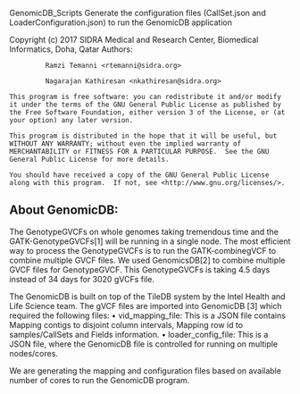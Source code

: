 GenomicDB_Scripts
Generate the configuration files (CallSet.json and LoaderConfiguration.json) to run the GenomicDB application


 Copyright (c) 2017 SIDRA Medical and Research Center, Biomedical Informatics, Doha, Qatar
 Authors:
             
             Ramzi Temanni <rtemanni@sidra.org>
             
             Nagarajan Kathiresan <nkathiresan@sidra.org>

    This program is free software: you can redistribute it and/or modify it under the terms of the GNU General Public License as published by
    the Free Software Foundation, either version 3 of the License, or (at your option) any later version.

    This program is distributed in the hope that it will be useful, but WITHOUT ANY WARRANTY; without even the implied warranty of
    MERCHANTABILITY or FITNESS FOR A PARTICULAR PURPOSE.  See the GNU General Public License for more details.

    You should have received a copy of the GNU General Public License along with this program.  If not, see <http://www.gnu.org/licenses/>.

 


About GenomicDB:
----------------

The GenotypeGVCFs on whole genomes taking tremendous time and the GATK-GenotypeGVCFs[1] will be running in a single node.
The most efficient way to process the  GenotypeGVCFs is to run the GATK-combinegVCF to combine multiple GVCF files.
We used  GenomicsDB[2] to combine multiple GVCF files for GenotypeGVCF.
This GenotypeGVCFs is taking 4.5 days instead of 34 days for 3020 gVCFs file.

The GenomicDB is built on top of the TileDB system by the Intel Health and Life Science team.
The gVCF files are imported into GenomicDB [3] which required the following files:
        • vid_mapping_file: This is a JSON file contains Mapping contigs to disjoint column intervals, Mapping row id to samples/CallSets and Fields information.
        • loader_config_file: This is a JSON file, where the GenomicDB file is controlled for running on multiple nodes/cores.

We are generating the mapping and configuration files based on available number of cores to run the GenomicDB program.

